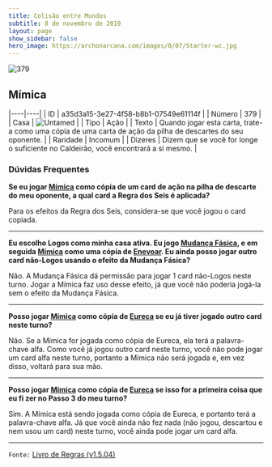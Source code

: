 ```yaml
---
title: Colisão entre Mundos
subtitle: 8 de novembro de 2019
layout: page
show_sidebar: false
hero_image: https://archonarcana.com/images/0/07/Starter-wc.jpg
---
```


![379](https://cdn.keyforgegame.com/media/card_front/pt/452_379_7H4999VX47XJ_pt.png)

## Mímica

|----|----|
| ID | a35d3a15-3e27-4f58-b8b1-07549e61114f |
| Número | 379 |
| Casa | ![Untamed](https://archonarcana.com/images/thumb/b/bd/Untamed.png/22px-Untamed.png "Indomados") |
| Tipo | Ação |
| Texto | Quando jogar esta carta, trate-a como uma cópia de uma carta de ação da pilha de descartes do seu oponente. |
| Raridade | Incomum |
| Dizeres | Dizem que se você for longe o suficiente  no Caldeirão, você encontrará a si mesmo. |

### Dúvidas Frequentes

**Se eu jogar [Mímica](/cota/328) como cópia de um card de ação na
pilha de descarte do meu oponente, a qual card a Regra dos Seis
é aplicada?**

Para os efeitos da Regra dos Seis, considera-se que você jogou o
card copiada.

<hr/>

**Eu escolho Logos como minha casa ativa. Eu jogo [Mudança Fásica](/cota/117), e em seguida [Mímica](/cota/328) como uma cópia de
[Enevoar](/cota/110). Eu ainda posso jogar outro card não-Logos
usando o efeito da Mudança Fásica?**

Não. A Mudança Fásica dá permissão para jogar 1 card não-Logos neste
turno. Jogar a Mímica faz uso desse efeito, já que você não poderia
jogá-la sem o efeito da Mudança Fásica.

<hr/>

**Posso jogar [Mímica](/cota/328) como cópia de [Eureca](/aoa/128) se
eu já tiver jogado outro card neste turno?**

Não. Se a Mímica for jogada como cópia de Eureca, ela terá a palavra-
chave alfa. Como você já jogou outro card neste turno, você não pode
jogar um card alfa neste turno, portanto a Mímica não será jogada e, em
vez disso, voltará para sua mão.

<hr/>

**Posso jogar [Mímica](/cota/328) como cópia de [Eureca](/aoa/128) se
isso for a primeira coisa que eu fi zer no Passo 3 do meu turno?**

Sim. A Mímica está sendo jogada como cópia de Eureca, e portanto
terá a palavra-chave alfa. Já que você ainda não fez nada (não jogou,
descartou e nem usou um card) neste turno, você ainda pode jogar um
card alfa.

<hr/>

`Fonte:` [Livro de Regras (v1.5.04)](https://drive.google.com/open?id=14pM1J8ZR_4hZbGFZt-ArQdAGsHCPEQdE)
